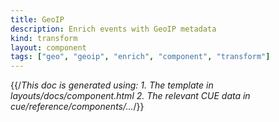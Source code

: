 ```yaml
---
title: GeoIP
description: Enrich events with GeoIP metadata
kind: transform
layout: component
tags: ["geo", "geoip", "enrich", "component", "transform"]
---
```


{{/*This doc is generated using:
     1. The template in layouts/docs/component.html
2. The relevant CUE data in cue/reference/components/...*/}}
